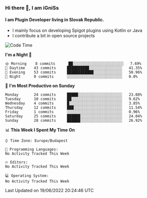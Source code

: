 ### Hi there 👋, I am iGniSs

#### I am Plugin Developer living in Slovak Republic.
- I mainly focus on developing Spigot plugins using Kotlin or Java
- I contribute a bit in open source projects

<!--START_SECTION:waka-->
![Code Time](http://img.shields.io/badge/Code%20Time-786%20hrs%2030%20mins-blue)

**I'm a Night 🦉** 

```text
🌞 Morning    8 commits      ██░░░░░░░░░░░░░░░░░░░░░░░   7.69% 
🌆 Daytime    43 commits     ██████████░░░░░░░░░░░░░░░   41.35% 
🌃 Evening    53 commits     ████████████░░░░░░░░░░░░░   50.96% 
🌙 Night      0 commits      ░░░░░░░░░░░░░░░░░░░░░░░░░   0.0%

```
📅 **I'm Most Productive on Sunday** 

```text
Monday       24 commits     █████░░░░░░░░░░░░░░░░░░░░   23.08% 
Tuesday      10 commits     ██░░░░░░░░░░░░░░░░░░░░░░░   9.62% 
Wednesday    4 commits      █░░░░░░░░░░░░░░░░░░░░░░░░   3.85% 
Thursday     12 commits     ███░░░░░░░░░░░░░░░░░░░░░░   11.54% 
Friday       1 commits      ░░░░░░░░░░░░░░░░░░░░░░░░░   0.96% 
Saturday     25 commits     ██████░░░░░░░░░░░░░░░░░░░   24.04% 
Sunday       28 commits     ██████░░░░░░░░░░░░░░░░░░░   26.92%

```


📊 **This Week I Spent My Time On** 

```text
⌚︎ Time Zone: Europe/Budapest

💬 Programming Languages: 
No Activity Tracked This Week

🔥 Editors: 
No Activity Tracked This Week

💻 Operating System: 
No Activity Tracked This Week

```


 Last Updated on 19/06/2022 20:24:46 UTC
<!--END_SECTION:waka-->